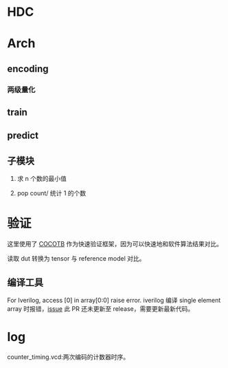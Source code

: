 # HDC


# Arch

## encoding

### 两级量化

## train



## predict



## 子模块

1. 求 n 个数的最小值


2. pop count/ 统计 1 的个数


# 验证

这里使用了 <a href="">COCOTB</a> 作为快速验证框架，因为可以快速地和软件算法结果对比。

读取 dut 转换为 tensor 与 reference model 对比。

## 编译工具

For Iverilog, access [0] in array[0:0] raise error.
iverilog 编译 single element array 时报错，<a href="https://github.com/steveicarus/iverilog/pull/1115">issue</a> 此 PR 还未更新至 release，需要更新最新代码。

# log
counter_timing.vcd:两次编码的计数器时序。

